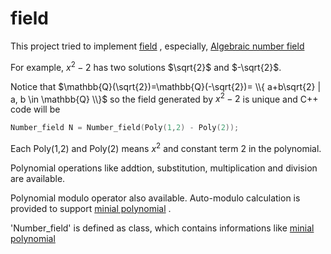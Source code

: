 # field

This project tried to implement 
[field](https://en.wikipedia.org/wiki/Field_(mathematics))
, especially, 
[Algebraic number field](https://en.wikipedia.org/wiki/Algebraic_number_field)

For example, $x^2 - 2$
has two solutions
$\sqrt{2}$ 
 and 
$-\sqrt{2}$.

Notice that $\mathbb{Q}(\sqrt{2})=\mathbb{Q}(-\sqrt{2})= \\{ a+b\sqrt{2} | a, b \in \mathbb{Q} \\}$ so the field generated by $x^2 - 2$ is unique and C++ code will be
```C++
Number_field N = Number_field(Poly(1,2) - Poly(2));
```

Each Poly(1,2) and Poly(2) means 
$x^2$
and
constant term $2$ in the polynomial.

Polynomial operations like addtion, substitution, multiplication and division are available.

Polynomial modulo operator also available. Auto-modulo calculation is provided to support 
[minial polynomial](https://en.wikipedia.org/wiki/Minimal_polynomial_(field_theory))
.

'Number_field' is defined as class, which contains informations like 
[minial polynomial](https://en.wikipedia.org/wiki/Minimal_polynomial_(field_theory))
